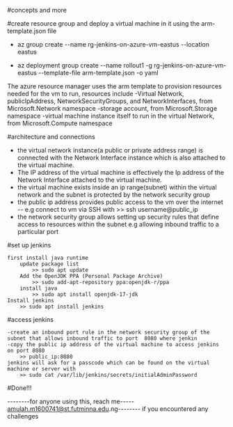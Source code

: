 
#concepts and more

#create resource group and deploy a virtual machine in it using the arm-template.json file

- az group create --name rg-jenkins-on-azure-vm-eastus --location eastus

- az deployment group create --name rollout1 -g rg-jenkins-on-azure-vm-eastus --template-file arm-template.json -o yaml

The azure resource manager uses the arm template to provision resources needed for the vm to run, resources include
-Virtual Network, publicIpAddress, NetworkSecurityGroups, and NetworkInterfaces, from Microsoft.Network namespace
-storage account, from Microsoft.Storage namespace
-virtual machine instance itself to run in the virtual Network, from Microsoft.Compute namespace

#architecture and connections

- the virtual network instance(a public or private address range) is connected with the Network Interface instance which is also attached to the virtual machine.
- The IP address of the virtual machine is effectively the Ip address of the Network Interface attached to the virtual machine.
- the virtual machine exists inside an ip range(subnet) within  the virtual network and the subnet is protected by the network security group
- the public ip address provides public access to the vm over the internet
    -- e.g connect to vm via SSH with >> ssh username@public_ip
- the network security group allows setting up security rules that define access to resources within the subnet e.g allowing inbound traffic to 
  a particular port
    

#set up jenkins

    first install java runtime
        update package list
            >> sudo apt update
        Add the OpenJDK PPA (Personal Package Archive)
            >> sudo add-apt-repository ppa:openjdk-r/ppa
        install java
            >> sudo apt install openjdk-17-jdk
    Install jenkins
        >> sudo apt install jenkins
#access jenkins

    -create an inbound port rule in the network security group of the subnet that allows inbound traffic to port  8080 where jenkin 
    -copy the public ip address of the virtual machine to access jenkins on port 8080
        >> public_ip:8080
    jenkins will ask for a passcode which can be found on the virtual machine or server with
        >> sudo cat /var/lib/jenkins/secrets/initialAdminPassword

#Done!!! 






--------for anyone using this, reach me----- amulah.m1600741@st.futminna.edu.ng-------- if you encountered any challenges

    


